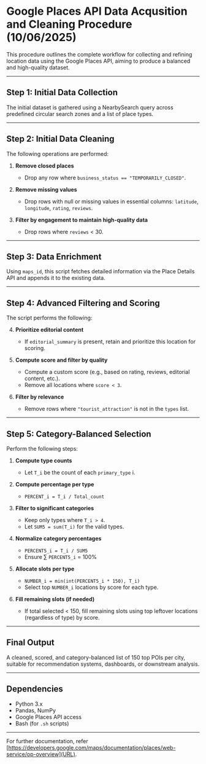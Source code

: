 # Google Places API Data Acqusition and Cleaning Procedure (10/06/2025)

This procedure outlines the complete workflow for collecting and refining location data using the Google Places API, aiming to produce a balanced and high-quality dataset.

---

## Step 1: Initial Data Collection

The initial dataset is gathered using a NearbySearch query across predefined circular search zones and a list of place types.

---

## Step 2: Initial Data Cleaning

The following operations are performed:

1. **Remove closed places**  
   - Drop any row where `business_status == "TEMPORARILY_CLOSED"`.

2. **Remove missing values**  
   - Drop rows with null or missing values in essential columns: `latitude`, `longitude`, `rating`, `reviews`.

3. **Filter by engagement to maintain high-quality data**  
   - Drop rows where `reviews` < 30.

---

## Step 3: Data Enrichment

Using `maps_id`, this script fetches detailed information via the Place Details API and appends it to the existing data.

---

## Step 4: Advanced Filtering and Scoring

The script performs the following:

4. **Prioritize editorial content**  
   - If `editorial_summary` is present, retain and prioritize this location for scoring.

5. **Compute score and filter by quality**  
   - Compute a custom score (e.g., based on rating, reviews, editorial content, etc.).
   - Remove all locations where `score < 3`.

6. **Filter by relevance**  
   - Remove rows where `"tourist_attraction"` is not in the `types` list.

---

## Step 5: Category-Balanced Selection

Perform the following steps:

1. **Compute type counts**  
   - Let `T_i` be the count of each `primary_type` i.

2. **Compute percentage per type**  
   - `PERCENT_i = T_i / Total_count`

3. **Filter to significant categories**  
   - Keep only types where `T_i > 4`.  
   - Let `SUM5 = sum(T_i)` for the valid types.

4. **Normalize category percentages**  
   - `PERCENT5_i = T_i / SUM5`  
   - Ensure ∑ `PERCENT5_i` = 100%

5. **Allocate slots per type**  
   - `NUMBER_i = min(int(PERCENT5_i * 150), T_i)`  
   - Select top `NUMBER_i` locations by score for each type.

6. **Fill remaining slots (if needed)**  
   - If total selected < 150, fill remaining slots using top leftover locations (regardless of type) by score.

---

## Final Output

A cleaned, scored, and category-balanced list of 150 top POIs per city, suitable for recommendation systems, dashboards, or downstream analysis.

---

## Dependencies

- Python 3.x
- Pandas, NumPy
- Google Places API access
- Bash (for `.sh` scripts)

---

For further documentation, refer [https://developers.google.com/maps/documentation/places/web-service/op-overview](URL).
